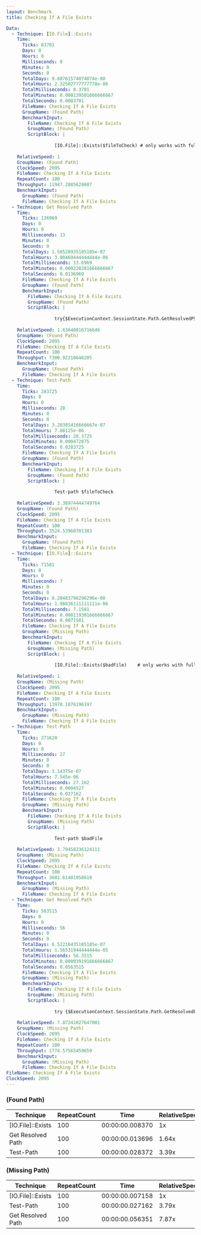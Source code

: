 ```yaml
---
layout: Benchmark
title: Checking If A File Exists

Data: 
  - Technique: [IO.File]::Exists
    Time: 
      Ticks: 83701
      Days: 0
      Hours: 0
      Milliseconds: 8
      Minutes: 0
      Seconds: 0
      TotalDays: 9.68761574074074e-08
      TotalHours: 2.32502777777778e-06
      TotalMilliseconds: 8.3701
      TotalMinutes: 0.000139501666666667
      TotalSeconds: 0.0083701
      FileName: Checking If A File Exists
      GroupName: (Found Path)
      BenchmarkInput: 
        FileName: Checking If A File Exists
        GroupName: (Found Path)
        ScriptBlock: |
          
                  [IO.File]::Exists($fileToCheck) # only works with full paths
              
    RelativeSpeed: 1
    GroupName: (Found Path)
    ClockSpeed: 2095
    FileName: Checking If A File Exists
    RepeatCount: 100
    Throughput: 11947.2885628607
    BenchmarkInput: 
      GroupName: (Found Path)
      FileName: Checking If A File Exists
  - Technique: Get Resolved Path
    Time: 
      Ticks: 136969
      Days: 0
      Hours: 0
      Milliseconds: 13
      Minutes: 0
      Seconds: 0
      TotalDays: 1.58528935185185e-07
      TotalHours: 3.80469444444444e-06
      TotalMilliseconds: 13.6969
      TotalMinutes: 0.000228281666666667
      TotalSeconds: 0.0136969
      FileName: Checking If A File Exists
      GroupName: (Found Path)
      BenchmarkInput: 
        FileName: Checking If A File Exists
        GroupName: (Found Path)
        ScriptBlock: |
          
                  try{$ExecutionContext.SessionState.Path.GetResolvedPSPathFromPSPath($fileToCheck)} catch {}
              
    RelativeSpeed: 1.63640816716646
    GroupName: (Found Path)
    ClockSpeed: 2095
    FileName: Checking If A File Exists
    RepeatCount: 100
    Throughput: 7300.92210646205
    BenchmarkInput: 
      GroupName: (Found Path)
      FileName: Checking If A File Exists
  - Technique: Test-Path
    Time: 
      Ticks: 283725
      Days: 0
      Hours: 0
      Milliseconds: 28
      Minutes: 0
      Seconds: 0
      TotalDays: 3.28385416666667e-07
      TotalHours: 7.88125e-06
      TotalMilliseconds: 28.3725
      TotalMinutes: 0.000472875
      TotalSeconds: 0.0283725
      FileName: Checking If A File Exists
      GroupName: (Found Path)
      BenchmarkInput: 
        FileName: Checking If A File Exists
        GroupName: (Found Path)
        ScriptBlock: |
          
                  Test-path $fileToCheck
              
    RelativeSpeed: 3.38974444749764
    GroupName: (Found Path)
    ClockSpeed: 2095
    FileName: Checking If A File Exists
    RepeatCount: 100
    Throughput: 3524.53960701383
    BenchmarkInput: 
      GroupName: (Found Path)
      FileName: Checking If A File Exists
  - Technique: [IO.File]::Exists
    Time: 
      Ticks: 71581
      Days: 0
      Hours: 0
      Milliseconds: 7
      Minutes: 0
      Seconds: 0
      TotalDays: 8.28483796296296e-08
      TotalHours: 1.98836111111111e-06
      TotalMilliseconds: 7.1581
      TotalMinutes: 0.000119301666666667
      TotalSeconds: 0.0071581
      FileName: Checking If A File Exists
      GroupName: (Missing Path)
      BenchmarkInput: 
        FileName: Checking If A File Exists
        GroupName: (Missing Path)
        ScriptBlock: |
          
                  [IO.File]::Exists($badFile)    # only works with full paths
              
    RelativeSpeed: 1
    GroupName: (Missing Path)
    ClockSpeed: 2095
    FileName: Checking If A File Exists
    RepeatCount: 100
    Throughput: 13970.1876196197
    BenchmarkInput: 
      GroupName: (Missing Path)
      FileName: Checking If A File Exists
  - Technique: Test-Path
    Time: 
      Ticks: 271620
      Days: 0
      Hours: 0
      Milliseconds: 27
      Minutes: 0
      Seconds: 0
      TotalDays: 3.14375e-07
      TotalHours: 7.545e-06
      TotalMilliseconds: 27.162
      TotalMinutes: 0.0004527
      TotalSeconds: 0.027162
      FileName: Checking If A File Exists
      GroupName: (Missing Path)
      BenchmarkInput: 
        FileName: Checking If A File Exists
        GroupName: (Missing Path)
        ScriptBlock: |
          
                  Test-path $badFile
              
    RelativeSpeed: 3.79458236124111
    GroupName: (Missing Path)
    ClockSpeed: 2095
    FileName: Checking If A File Exists
    RepeatCount: 100
    Throughput: 3681.61401958619
    BenchmarkInput: 
      GroupName: (Missing Path)
      FileName: Checking If A File Exists
  - Technique: Get Resolved Path
    Time: 
      Ticks: 563515
      Days: 0
      Hours: 0
      Milliseconds: 56
      Minutes: 0
      Seconds: 0
      TotalDays: 6.52216435185185e-07
      TotalHours: 1.56531944444444e-05
      TotalMilliseconds: 56.3515
      TotalMinutes: 0.000939191666666667
      TotalSeconds: 0.0563515
      FileName: Checking If A File Exists
      GroupName: (Missing Path)
      BenchmarkInput: 
        FileName: Checking If A File Exists
        GroupName: (Missing Path)
        ScriptBlock: |
          
                  try {$ExecutionContext.SessionState.Path.GetResolvedPSPathFromPSPath($badFile)} catch {}
              
    RelativeSpeed: 7.87241027647001
    GroupName: (Missing Path)
    ClockSpeed: 2095
    FileName: Checking If A File Exists
    RepeatCount: 100
    Throughput: 1774.57565459659
    BenchmarkInput: 
      GroupName: (Missing Path)
      FileName: Checking If A File Exists
FileName: Checking If A File Exists
ClockSpeed: 2095
---
```



### (Found Path)


|Technique        |RepeatCount|Time           |RelativeSpeed|Throughput|
|-----------------|-----------|---------------|-------------|----------|
|[IO.File]::Exists|100        |00:00:00.008370|1x           |11947.29/s|
|Get Resolved Path|100        |00:00:00.013696|1.64x        |7300.92/s |
|Test-Path        |100        |00:00:00.028372|3.39x        |3524.54/s |


### (Missing Path)


|Technique        |RepeatCount|Time           |RelativeSpeed|Throughput|
|-----------------|-----------|---------------|-------------|----------|
|[IO.File]::Exists|100        |00:00:00.007158|1x           |13970.19/s|
|Test-Path        |100        |00:00:00.027162|3.79x        |3681.61/s |
|Get Resolved Path|100        |00:00:00.056351|7.87x        |1774.58/s |

